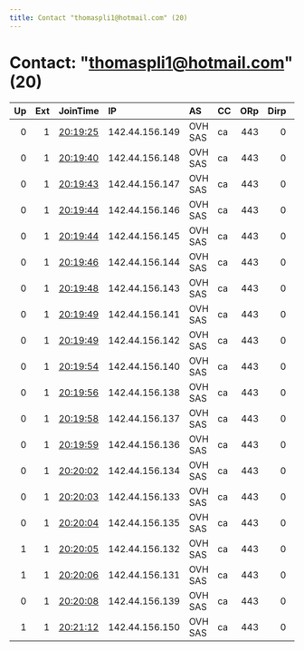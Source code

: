 ```yaml
---
title: Contact "thomaspli1@hotmail.com" (20)
---
```


# Contact: "thomaspli1@hotmail.com" (20)

|   Up |   Ext | JoinTime                                                                                            | IP             | AS      | CC   |   ORp |   Dirp | OS    | Version   | Nickname   |   eFamMembers |
|-----:|------:|:----------------------------------------------------------------------------------------------------|:---------------|:--------|:-----|------:|-------:|:------|:----------|:-----------|--------------:|
|    0 |     1 | [20:19:25](https://metrics.torproject.org/rs.html#details/6F165D45D2F37D1F1493A9F7DC8FFFC536B49D50) | 142.44.156.149 | OVH SAS | ca   |   443 |      0 | Linux | 0.2.9.17  | smell      |            20 |
|    0 |     1 | [20:19:40](https://metrics.torproject.org/rs.html#details/3C98EBC9C266ADE6A2796028CD01CF6294161FE3) | 142.44.156.148 | OVH SAS | ca   |   443 |      0 | Linux | 0.2.9.17  | smell      |            20 |
|    0 |     1 | [20:19:43](https://metrics.torproject.org/rs.html#details/083B43F9408D3A51C37C734E442A09B2FBA1862B) | 142.44.156.147 | OVH SAS | ca   |   443 |      0 | Linux | 0.2.9.17  | smell      |            20 |
|    0 |     1 | [20:19:44](https://metrics.torproject.org/rs.html#details/14068072E1F02AAE4041DE2EB26A370B7E9B7EDA) | 142.44.156.146 | OVH SAS | ca   |   443 |      0 | Linux | 0.2.9.17  | smell      |            20 |
|    0 |     1 | [20:19:44](https://metrics.torproject.org/rs.html#details/217374BF02589BBE4B582E8E1E10ED978CFF69D8) | 142.44.156.145 | OVH SAS | ca   |   443 |      0 | Linux | 0.2.9.17  | smell      |            20 |
|    0 |     1 | [20:19:46](https://metrics.torproject.org/rs.html#details/19A6E63DAD45087183B9609157614ACF895033B9) | 142.44.156.144 | OVH SAS | ca   |   443 |      0 | Linux | 0.2.9.17  | smell      |            20 |
|    0 |     1 | [20:19:48](https://metrics.torproject.org/rs.html#details/8ADFAF37085C06B680F87E5928610A2CC9452047) | 142.44.156.143 | OVH SAS | ca   |   443 |      0 | Linux | 0.2.9.17  | smell      |            20 |
|    0 |     1 | [20:19:49](https://metrics.torproject.org/rs.html#details/B6EEFE2E852595B0B634DFFBC6E4C073F77595EF) | 142.44.156.141 | OVH SAS | ca   |   443 |      0 | Linux | 0.2.9.17  | smell      |            20 |
|    0 |     1 | [20:19:49](https://metrics.torproject.org/rs.html#details/BDC52C708F97B69D3984EE667B72B5C3F344366B) | 142.44.156.142 | OVH SAS | ca   |   443 |      0 | Linux | 0.2.9.17  | smell      |            20 |
|    0 |     1 | [20:19:54](https://metrics.torproject.org/rs.html#details/B4D94B089F2473AB10811CE60131DE7DAD28D2B8) | 142.44.156.140 | OVH SAS | ca   |   443 |      0 | Linux | 0.2.9.17  | smell      |            20 |
|    0 |     1 | [20:19:56](https://metrics.torproject.org/rs.html#details/D601A558FF98768751DD907B8C9A7863F2B3D670) | 142.44.156.138 | OVH SAS | ca   |   443 |      0 | Linux | 0.2.9.17  | smell      |            20 |
|    0 |     1 | [20:19:58](https://metrics.torproject.org/rs.html#details/CF6EF9E0086F746B5FE306E9E7A2570A38C15950) | 142.44.156.137 | OVH SAS | ca   |   443 |      0 | Linux | 0.2.9.17  | smell      |            20 |
|    0 |     1 | [20:19:59](https://metrics.torproject.org/rs.html#details/AACC80408908DFED97E4652E3A6A87372C547CDD) | 142.44.156.136 | OVH SAS | ca   |   443 |      0 | Linux | 0.2.9.17  | smell      |            20 |
|    0 |     1 | [20:20:02](https://metrics.torproject.org/rs.html#details/D5CE23DB99DC4C687C32B754607D437775D43F06) | 142.44.156.134 | OVH SAS | ca   |   443 |      0 | Linux | 0.2.9.17  | smell      |            20 |
|    0 |     1 | [20:20:03](https://metrics.torproject.org/rs.html#details/969EE99FD47CD736E5667D691A83800398484450) | 142.44.156.133 | OVH SAS | ca   |   443 |      0 | Linux | 0.2.9.17  | smell      |            20 |
|    0 |     1 | [20:20:04](https://metrics.torproject.org/rs.html#details/EFA02CA5EABA1B227B0396BE15A8EE11F9C59407) | 142.44.156.135 | OVH SAS | ca   |   443 |      0 | Linux | 0.2.9.17  | smell      |            20 |
|    1 |     1 | [20:20:05](https://metrics.torproject.org/rs.html#details/96A116FE3662C70E02084C7B6306B88C5CA9E3F6) | 142.44.156.132 | OVH SAS | ca   |   443 |      0 | Linux | 0.2.9.17  | smell      |            20 |
|    1 |     1 | [20:20:06](https://metrics.torproject.org/rs.html#details/08ADAF2FF4E5B6FD676ACCAE7B7FB974E7C5286A) | 142.44.156.131 | OVH SAS | ca   |   443 |      0 | Linux | 0.2.9.17  | smell      |            20 |
|    0 |     1 | [20:20:08](https://metrics.torproject.org/rs.html#details/B87F86C11C446E8EBD47797867B1A1355E1AC6FD) | 142.44.156.139 | OVH SAS | ca   |   443 |      0 | Linux | 0.2.9.17  | smell      |            20 |
|    1 |     1 | [20:21:12](https://metrics.torproject.org/rs.html#details/A0DC2DCA881DEC4976A764A665F56DBE3592A41C) | 142.44.156.150 | OVH SAS | ca   |   443 |      0 | Linux | 0.2.9.17  | smell      |            20 |
